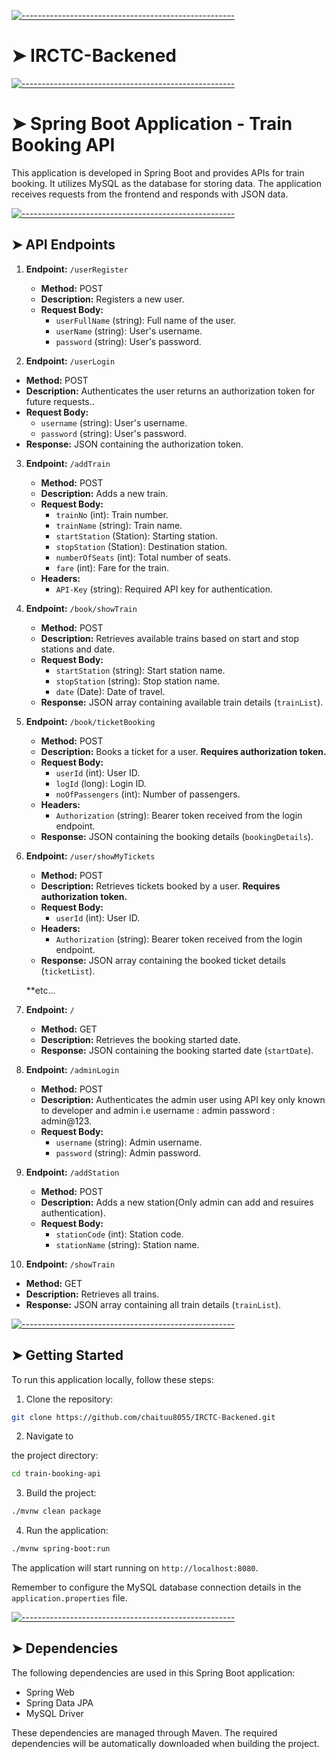 <!-- ⚠️ This README has been generated from the file(s) "blueprint.md" ⚠️-->
[![-----------------------------------------------------](https://raw.githubusercontent.com/andreasbm/readme/master/assets/lines/aqua.png)](#irctc-backened)

# ➤ IRCTC-Backened

[![-----------------------------------------------------](https://raw.githubusercontent.com/andreasbm/readme/master/assets/lines/colored.png)](#spring-boot-application---train-booking-api)

# ➤ Spring Boot Application - Train Booking API

This application is developed in Spring Boot and provides APIs for train booking. It utilizes MySQL as the database for storing data. The application receives requests from the frontend and responds with JSON data.


[![-----------------------------------------------------](https://raw.githubusercontent.com/andreasbm/readme/master/assets/lines/colored.png)](#api-endpoints)

## ➤ API Endpoints

1. **Endpoint:** `/userRegister`
   - **Method:** POST
   - **Description:** Registers a new user.
   - **Request Body:**
     - `userFullName` (string): Full name of the user.
     - `userName` (string): User's username.
     - `password` (string): User's password.
    
2.  **Endpoint:** `/userLogin`
   - **Method:** POST
   - **Description:** Authenticates the user returns an authorization token for future requests..
   - **Request Body:**
     - `username` (string): User's username.
     - `password` (string): User's password.
   - **Response:** JSON containing the authorization token.
    
3. **Endpoint:** `/addTrain`
   - **Method:** POST
   - **Description:** Adds a new train.
   - **Request Body:**
     - `trainNo` (int): Train number.
     - `trainName` (string): Train name.
     - `startStation` (Station): Starting station.
     - `stopStation` (Station): Destination station.
     - `numberOfSeats` (int): Total number of seats.
     - `fare` (int): Fare for the train.
   - **Headers:** 
     - `API-Key` (string): Required API key for authentication.
    
4. **Endpoint:** `/book/showTrain`
   - **Method:** POST
   - **Description:** Retrieves available trains based on start and stop stations and date.
   - **Request Body:**
     - `startStation` (string): Start station name.
     - `stopStation` (string): Stop station name.
     - `date` (Date): Date of travel.
   - **Response:** JSON array containing available train details (`trainList`).
    
5. **Endpoint:** `/book/ticketBooking`
   - **Method:** POST
   - **Description:** Books a ticket for a user. **Requires authorization token.**
   - **Request Body:**
     - `userId` (int): User ID.
     - `logId` (long): Login ID.
     - `noOfPassengers` (int): Number of passengers.
   - **Headers:**
     - `Authorization` (string): Bearer token received from the login endpoint.
   - **Response:** JSON containing the booking details (`bookingDetails`).
  
6. **Endpoint:** `/user/showMyTickets`
   - **Method:** POST
   - **Description:** Retrieves tickets booked by a user. **Requires authorization token.**
   - **Request Body:**
     - `userId` (int): User ID.
   - **Headers:**
     - `Authorization` (string): Bearer token received from the login endpoint.
   - **Response:** JSON array containing the booked ticket details (`ticketList`).
  
   **etc...
     
7. **Endpoint:** `/`
   - **Method:** GET
   - **Description:** Retrieves the booking started date.
   - **Response:** JSON containing the booking started date (`startDate`).

8. **Endpoint:** `/adminLogin`
   - **Method:** POST
   - **Description:** Authenticates the admin user using API key only known to developer and admin i.e username : admin password : admin@123.
   - **Request Body:**
     - `username` (string): Admin username.
     - `password` (string): Admin password.

9. **Endpoint:** `/addStation`
   - **Method:** POST
   - **Description:** Adds a new station(Only admin can add and resuires authentication).
   - **Request Body:**
     - `stationCode` (int): Station code.
     - `stationName` (string): Station name.

10. **Endpoint:** `/showTrain`
   - **Method:** GET
   - **Description:** Retrieves all trains.
   - **Response:** JSON array containing all train details (`trainList`).


[![-----------------------------------------------------](https://raw.githubusercontent.com/andreasbm/readme/master/assets/lines/colored.png)](#getting-started)

## ➤ Getting Started

To run this application locally, follow these steps:

1. Clone the repository:

```bash
git clone https://github.com/chaituu8055/IRCTC-Backened.git
```

2. Navigate to

 the project directory:

```bash
cd train-booking-api
```

3. Build the project:

```bash
./mvnw clean package
```

4. Run the application:

```bash
./mvnw spring-boot:run
```

The application will start running on `http://localhost:8080`.

Remember to configure the MySQL database connection details in the `application.properties` file.


[![-----------------------------------------------------](https://raw.githubusercontent.com/andreasbm/readme/master/assets/lines/colored.png)](#dependencies)

## ➤ Dependencies

The following dependencies are used in this Spring Boot application:

- Spring Web
- Spring Data JPA
- MySQL Driver

These dependencies are managed through Maven. The required dependencies will be automatically downloaded when building the project.
